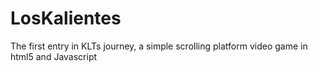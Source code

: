 # LosKalientes
The first entry in KLTs journey, a simple scrolling platform video game in html5 and Javascript
